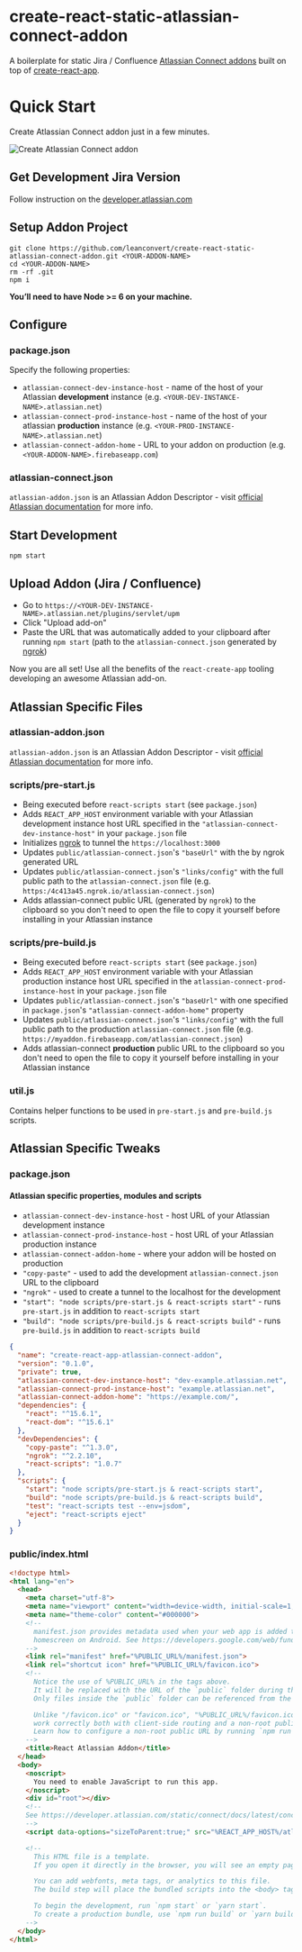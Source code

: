 # create-react-static-atlassian-connect-addon

A boilerplate for static Jira / Confluence [Atlassian Connect addons](https://developer.atlassian.com/static/connect/docs/latest/index.html) built on top of [create-react-app](https://github.com/facebookincubator/create-react-app).

# Quick Start

Create Atlassian Connect addon just in a few minutes.

![Create Atlassian Connect addon](readme_assets/jira-addon.gif)

## Get Development Jira Version

Follow instruction on the [developer.atlassian.com](https://developer.atlassian.com/static/connect/docs/latest/guides/development-setup.html#cloud-dev)

## Setup Addon Project

```shell
git clone https://github.com/leanconvert/create-react-static-atlassian-connect-addon.git <YOUR-ADDON-NAME>
cd <YOUR-ADDON-NAME>
rm -rf .git
npm i
```

**You’ll need to have Node >= 6 on your machine.**

## Configure

### package.json

Specify the following properties:

+ `atlassian-connect-dev-instance-host` - name of the host of your Atlassian **development** instance (e.g. `<YOUR-DEV-INSTANCE-NAME>.atlassian.net`)
+ `atlassian-connect-prod-instance-host` - name of the host of your atlassian **production** instance (e.g. `<YOUR-PROD-INSTANCE-NAME>.atlassian.net`)
+ `atlassian-connect-addon-home` - URL to your addon on production (e.g. `<YOUR-ADDON-NAME>.firebaseapp.com`)

### atlassian-connect.json

`atlassian-addon.json` is an Atlassian Addon Descriptor - visit [official Atlassian documentation](https://developer.atlassian.com/static/connect/docs/latest/modules/) for more info.

## Start Development

```shell
npm start
```

## Upload Addon (Jira / Confluence)

+ Go to `https://<YOUR-DEV-INSTANCE-NAME>.atlassian.net/plugins/servlet/upm`
+ Click "Upload add-on"
+ Paste the URL that was automatically added to your clipboard after running `npm start` (path to the `atlassian-connect.json` generated by [ngrok](https://ngrok.com/))

Now you are all set! Use all the benefits of the `react-create-app` tooling developing an awesome Atlassian add-on.

## Atlassian Specific Files

### atlassian-addon.json

`atlassian-addon.json` is an Atlassian Addon Descriptor - visit [official Atlassian documentation](https://developer.atlassian.com/static/connect/docs/latest/modules/) for more info.

### scripts/pre-start.js

+ Being executed before `react-scripts start` (see `package.json`)
+ Adds `REACT_APP_HOST` environment variable with your Atlassian development instance host URL specified in the `"atlassian-connect-dev-instance-host"` in your `package.json` file
+ Initializes [ngrok](https://ngrok.com/) to tunnel the `https://localhost:3000`
+ Updates `public/atlassian-connect.json`'s `"baseUrl"` with the by ngrok generated URL
+ Updates `public/atlassian-connect.json`'s `"links/config"` with the full public path to the `atlassian-connect.json` file (e.g. `https:/4c413a45.ngrok.io/atlassian-connect.json`)
+ Adds atlassian-connect public URL (generated by `ngrok`) to the clipboard so you don't need to open the file to copy it yourself before installing in your Atlassian instance

### scripts/pre-build.js

+ Being executed before `react-scripts start` (see `package.json`)
+ Adds `REACT_APP_HOST` environment variable with your Atlassian production instance host URL specified in the `atlassian-connect-prod-instance-host` in your `package.json` file
+ Updates `public/atlassian-connect.json`'s `"baseUrl"` with one specified in `package.json`'s `"atlassian-connect-addon-home"` property
+ Updates `public/atlassian-connect.json`'s `"links/config"` with the full public path to the production `atlassian-connect.json` file (e.g. `https://myaddon.firebaseapp.com/atlassian-connect.json`)
+ Adds atlassian-connect **production** public URL to the clipboard so you don't need to open the file to copy it yourself before installing in your Atlassian instance

### util.js

Contains helper functions to be used in `pre-start.js` and `pre-build.js` scripts.

## Atlassian Specific Tweaks

### package.json

#### Atlassian specific properties, modules and scripts

+ `atlassian-connect-dev-instance-host` - host URL of your Atlassian development instance
+ `atlassian-connect-prod-instance-host` - host URL of your Atlassian production instance
+ `atlassian-connect-addon-home` - where your addon will be hosted on production
+ `"copy-paste"` - used to add the development `atlassian-connect.json` URL to the clipboard
+ `"ngrok"` - used to create a tunnel to the localhost for the development
+ `"start": "node scripts/pre-start.js & react-scripts start"` - runs `pre-start.js` in addition to `react-scripts start`
+ `"build": "node scripts/pre-build.js & react-scripts build"` - runs `pre-build.js` in addition to `react-scripts build`

```json
{
  "name": "create-react-app-atlassian-connect-addon",
  "version": "0.1.0",
  "private": true,
  "atlassian-connect-dev-instance-host": "dev-example.atlassian.net",
  "atlassian-connect-prod-instance-host": "example.atlassian.net",
  "atlassian-connect-addon-home": "https://example.com/",
  "dependencies": {
    "react": "^15.6.1",
    "react-dom": "^15.6.1"
  },
  "devDependencies": {
    "copy-paste": "^1.3.0",
    "ngrok": "^2.2.10",
    "react-scripts": "1.0.7"
  },
  "scripts": {
    "start": "node scripts/pre-start.js & react-scripts start",
    "build": "node scripts/pre-build.js & react-scripts build",
    "test": "react-scripts test --env=jsdom",
    "eject": "react-scripts eject"
  }
}

```

### public/index.html

```html
<!doctype html>
<html lang="en">
  <head>
    <meta charset="utf-8">
    <meta name="viewport" content="width=device-width, initial-scale=1, shrink-to-fit=no">
    <meta name="theme-color" content="#000000">
    <!--
      manifest.json provides metadata used when your web app is added to the
      homescreen on Android. See https://developers.google.com/web/fundamentals/engage-and-retain/web-app-manifest/
    -->
    <link rel="manifest" href="%PUBLIC_URL%/manifest.json">
    <link rel="shortcut icon" href="%PUBLIC_URL%/favicon.ico">
    <!--
      Notice the use of %PUBLIC_URL% in the tags above.
      It will be replaced with the URL of the `public` folder during the build.
      Only files inside the `public` folder can be referenced from the HTML.

      Unlike "/favicon.ico" or "favicon.ico", "%PUBLIC_URL%/favicon.ico" will
      work correctly both with client-side routing and a non-root public URL.
      Learn how to configure a non-root public URL by running `npm run build`.
    -->
    <title>React Atlassian Addon</title>
  </head>
  <body>
    <noscript>
      You need to enable JavaScript to run this app.
    </noscript>
    <div id="root"></div>
    <!--
    See https://developer.atlassian.com/static/connect/docs/latest/concepts/javascript-api.html#js-client-lib for more details on what this script does and why it is required.
    -->
    <script data-options="sizeToParent:true;" src="%REACT_APP_HOST%/atlassian-connect/all.js"></script>

    <!--
      This HTML file is a template.
      If you open it directly in the browser, you will see an empty page.

      You can add webfonts, meta tags, or analytics to this file.
      The build step will place the bundled scripts into the <body> tag.

      To begin the development, run `npm start` or `yarn start`.
      To create a production bundle, use `npm run build` or `yarn build`.
    -->
  </body>
</html>
```
